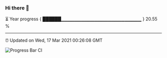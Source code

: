 ### Hi there 👋

⏳ Year progress { ██████▁▁▁▁▁▁▁▁▁▁▁▁▁▁▁▁▁▁▁▁▁▁▁▁ } 20.55 %

---

⏰ Updated on Wed, 17 Mar 2021 00:26:08 GMT

![Progress Bar CI](https://github.com/liununu/liununu/workflows/Progress%20Bar%20CI/badge.svg)
